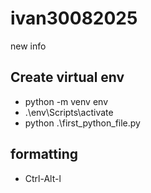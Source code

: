 # ivan30082025

new info

## Create virtual env
- python -m venv env
- .\env\Scripts\activate
- python .\first_python_file.py

## formatting
- Ctrl-Alt-l